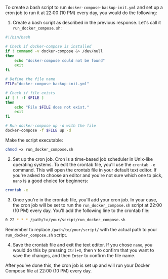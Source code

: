 To create a bash script to run `docker-compose-backup-init.yml` and set up a cron job to run it at 22:00 (10 PM) every day, you would do the following:

1. Create a bash script as described in the previous response. Let's call it `run_docker_compose.sh`:

```bash
#!/bin/bash

# Check if docker-compose is installed
if ! command -v docker-compose &> /dev/null
then
    echo "docker-compose could not be found"
    exit
fi

# Define the file name
FILE="docker-compose-backup-init.yml"

# Check if file exists
if [ ! -f $FILE ]
then
    echo "File $FILE does not exist."
    exit
fi

# Run docker-compose up -d with the file
docker-compose -f $FILE up -d
```

Make the script executable:

```bash
chmod +x run_docker_compose.sh
```

2. Set up the cron job. Cron is a time-based job scheduler in Unix-like operating systems. To edit the crontab file, you'll use the `crontab -e` command. This will open the crontab file in your default text editor. If you're asked to choose an editor and you're not sure which one to pick, `nano` is a good choice for beginners:

```bash
crontab -e
```

3. Once you're in the crontab file, you'll add your cron job. In your case, the cron job will be set to run the `run_docker_compose.sh` script at 22:00 (10 PM) every day. You'll add the following line to the crontab file:

```bash
0 22 * * * /path/to/your/script/run_docker_compose.sh
```

Remember to replace `/path/to/your/script/` with the actual path to your `run_docker_compose.sh` script.

4. Save the crontab file and exit the text editor. If you chose `nano`, you would do this by pressing `Ctrl+X`, then `Y` to confirm that you want to save the changes, and then `Enter` to confirm the file name.

After you've done this, the cron job is set up and will run your Docker Compose file at 22:00 (10 PM) every day.